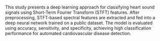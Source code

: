 This study presents a deep learning approach for classifying heart sound signals using Short-Term Fourier Transform (STFT) features. After preprocessing, STFT-based spectral features are extracted and fed into a deep neural network trained on a public dataset. The model is evaluated using accuracy, sensitivity, and specificity, achieving high classification performance for automated cardiovascular disease detection.
